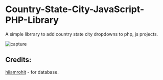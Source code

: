 # Country-State-City-JavaScript-PHP-Library
A simple librrary to add country state city dropdowns to php, js projects.

![capture](https://user-images.githubusercontent.com/16408896/31703814-f2eb4b9c-b3fb-11e7-8c69-803a7c4de80d.PNG)

## Credits:
[hiiamrohit](https://github.com/hiiamrohit/Countries-States-Cities-database) - for database.

